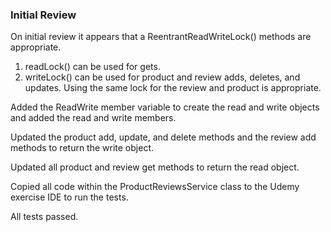 ### Initial Review
    
On initial review it appears that a ReentrantReadWriteLock() methods are appropriate.

1. readLock() can be used for gets.
2. writeLock() can be used for product and review adds, deletes, and updates. Using the same lock for the review and product is appropriate.

Added the ReadWrite member variable to create the read and write objects and added the read and write members.

Updated the product add, update, and delete methods and the review add methods to return the write object.

Updated all product and review get methods to return the read object.

Copied all code within the ProductReviewsService class to the Udemy exercise IDE to run the tests.

All tests passed.
